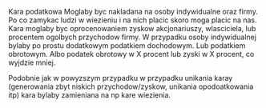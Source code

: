Kara podatkowa
Moglaby byc nakladana na osoby indywidualne oraz firmy. Po co zamykac ludzi w wiezieniu i na nich placic skoro moga placic na nas. Kara moglaby byc oprocenowaniem zyskow akcjonariuszy, wlasciciela, lub procentem ogolbych przychodow firmy. W przypadku osoby indywidualnej bylaby po prostu dodatkowym podatkiem dochodowym. Lub podatkiem obrotowym. Albo podatek obrotowy w X procent lub zyski w X procent, co wyjdzie mniej.

Podobnie jak w powyzszym przypadku w przypadku unikania karay (generowania zbyt niskich przychodow/zyskow, unikania opodoatkowania itp) kara bylaby zamieniana na np kare wiezienia.